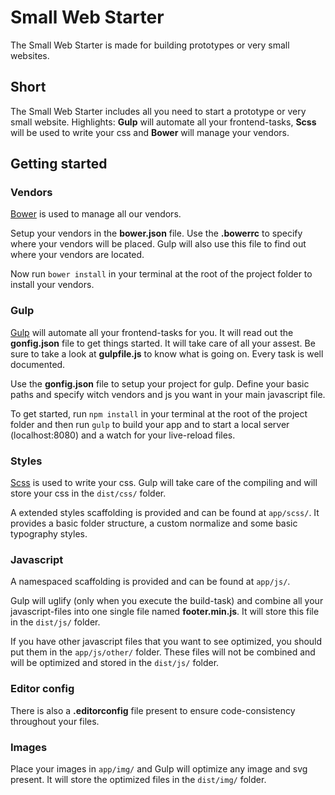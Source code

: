 # Small Web Starter

The Small Web Starter is made for building prototypes or very small websites.


## Short
The Small Web Starter includes all you need to start a prototype or very small website. Highlights: **Gulp** will automate all your frontend-tasks, **Scss** will be used to write your css and **Bower** will manage your vendors.


## Getting started

### Vendors
[Bower](http://bower.io/) is used to manage all our vendors.

Setup your vendors in the **bower.json** file. Use the **.bowerrc** to specify where your vendors will be placed. Gulp will also use this file to find out where your vendors are located.

Now run `bower install` in your terminal at the root of the project folder to install your vendors.


### Gulp
[Gulp](http://gulpjs.com/) will automate all your frontend-tasks for you. It will read out the **gonfig.json** file to get things started. It will take care of all your assest. Be sure to take a look at **gulpfile.js** to know what is going on. Every task is well documented.

Use the **gonfig.json** file to setup your project for gulp. Define your basic paths and specify witch vendors and js you want in your main javascript file.

To get started, run `npm install` in your terminal at the root of the project folder and then run `gulp` to build your app and to start a local server (localhost:8080) and a watch for your live-reload files.


### Styles
[Scss](http://sass-lang.com/) is used to write your css. Gulp will take care of the compiling and will store your css in the `dist/css/` folder.

A extended styles scaffolding is provided and can be found at `app/scss/`.
It provides a basic folder structure, a custom normalize and some basic typography styles.


### Javascript
A namespaced scaffolding is provided and can be found at `app/js/`.

Gulp will uglify (only when you execute the build-task) and combine all your javascript-files into one single file named **footer.min.js**. It will store this file in the `dist/js/` folder.

If you have other javascript files that you want to see optimized, you should put them in the `app/js/other/` folder. These files will not be combined and will be optimized and stored in the `dist/js/` folder.


### Editor config
There is also a **.editorconfig** file present to ensure code-consistency throughout your files.


### Images
Place your images in `app/img/` and Gulp will optimize any image and svg present. It will store the optimized files in the `dist/img/` folder.
